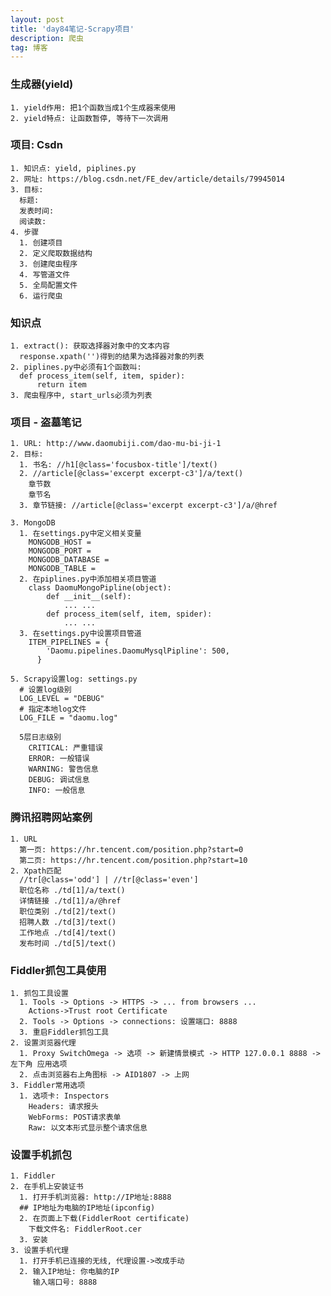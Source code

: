 ```yaml
---
layout: post
title: 'day84笔记-Scrapy项目'
description: 爬虫
tag: 博客
---  
```

### 生成器(yield)
    1. yield作用: 把1个函数当成1个生成器来使用
    2. yield特点: 让函数暂停, 等待下一次调用

### 项目: Csdn
    1. 知识点: yield, piplines.py
    2. 网址: https://blog.csdn.net/FE_dev/article/details/79945014
    3. 目标:
      标题:
      发表时间:
      阅读数:
    4. 步骤
      1. 创建项目
      2. 定义爬取数据结构
      3. 创建爬虫程序
      4. 写管道文件
      5. 全局配置文件
      6. 运行爬虫

### 知识点
    1. extract(): 获取选择器对象中的文本内容
      response.xpath('')得到的结果为选择器对象的列表
    2. piplines.py中必须有1个函数叫:
      def process_item(self, item, spider):
          return item
    3. 爬虫程序中, start_urls必须为列表

### 项目 - 盗墓笔记
    1. URL: http://www.daomubiji.com/dao-mu-bi-ji-1
    2. 目标:
      1. 书名: //h1[@class='focusbox-title']/text()
      2. //article[@class='excerpt excerpt-c3']/a/text()
        章节数
        章节名
      3. 章节链接: //article[@class='excerpt excerpt-c3']/a/@href

    3. MongoDB
      1. 在settings.py中定义相关变量
        MONGODB_HOST =
        MONGODB_PORT =
        MONGODB_DATABASE =
        MONGODB_TABLE =
      2. 在piplines.py中添加相关项目管道
        class DaomuMongoPipline(object):
            def __init__(self):
                ... ...
            def process_item(self, item, spider):
                ... ...
      3. 在settings.py中设置项目管道
        ITEM_PIPELINES = {
            'Daomu.pipelines.DaomuMysqlPipline': 500,
          }

    5. Scrapy设置log: settings.py
      # 设置log级别
      LOG_LEVEL = "DEBUG"
      # 指定本地log文件
      LOG_FILE = "daomu.log"

      5层日志级别
        CRITICAL: 严重错误
        ERROR: 一般错误
        WARNING: 警告信息
        DEBUG: 调试信息
        INFO: 一般信息

### 腾讯招聘网站案例
    1. URL
      第一页: https://hr.tencent.com/position.php?start=0
      第二页: https://hr.tencent.com/position.php?start=10
    2. Xpath匹配
      //tr[@class='odd'] | //tr[@class='even']
      职位名称 ./td[1]/a/text()
      详情链接 ./td[1]/a/@href
      职位类别 ./td[2]/text()
      招聘人数 ./td[3]/text()
      工作地点 ./td[4]/text()
      发布时间 ./td[5]/text()

### Fiddler抓包工具使用
    1. 抓包工具设置
      1. Tools -> Options -> HTTPS -> ... from browsers ...
        Actions->Trust root Certificate
      2. Tools -> Options -> connections: 设置端口: 8888
      3. 重启Fiddler抓包工具
    2. 设置浏览器代理
      1. Proxy SwitchOmega -> 选项 -> 新建情景模式 -> HTTP 127.0.0.1 8888 -> 左下角 应用选项
      2. 点击浏览器右上角图标 -> AID1807 -> 上网
    3. Fiddler常用选项
      1. 选项卡: Inspectors
        Headers: 请求报头
        WebForms: POST请求表单
        Raw: 以文本形式显示整个请求信息

### 设置手机抓包
    1. Fiddler
    2. 在手机上安装证书
      1. 打开手机浏览器: http://IP地址:8888
      ## IP地址为电脑的IP地址(ipconfig)
      2. 在页面上下载(FiddlerRoot certificate)
        下载文件名: FiddlerRoot.cer
      3. 安装
    3. 设置手机代理
      1. 打开手机已连接的无线, 代理设置->改成手动
      2. 输入IP地址: 你电脑的IP
         输入端口号: 8888
